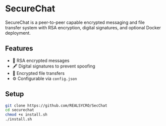 # SecureChat

SecureChat is a peer-to-peer capable encrypted messaging and file transfer system with RSA encryption, digital signatures, and optional Docker deployment.

## Features
- 🔐 RSA encrypted messages
- 🖋️ Digital signatures to prevent spoofing
- 📁 Encrypted file transfers
- ⚙️ Configurable via `config.json`

## Setup
```bash
git clone https://github.com/REALSYCRO/SecChat
cd securechat
chmod +x install.sh
./install.sh
